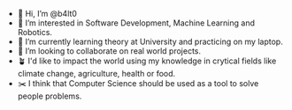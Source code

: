 - 👋 Hi, I’m @b4lt0
- 👀 I’m interested in Software Development, Machine Learning and Robotics.
- 🌱 I’m currently learning theory at University and practicing on my laptop.
- 💞️ I’m looking to collaborate on real world projects.
- 🪴 I'd like to impact the world using my knowledge in crytical fields like climate change, agriculture, health or food.
- ✂️ I think that Computer Science should be used as a tool to solve people problems.
<!---
b4lt0/b4lt0 is a ✨ special ✨ repository because its `README.md` (this file) appears on your GitHub profile.
You can click the Preview link to take a look at your changes.
--->
